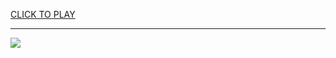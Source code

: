
<a href="https://premium76.site?title=hack_games_unblocked&ref=13M">CLICK TO PLAY</a></h3>
<hr>

<a href="https://premium76.site?title=hack_games_unblocked&ref=13M"><img src="https://clearcache.store/games.png"></a>


